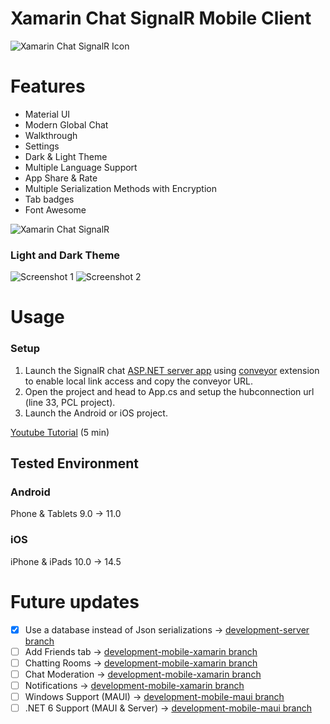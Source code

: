 # Xamarin Chat SignalR Mobile Client

![Xamarin Chat SignalR Icon](docs/icon.png)

# Features
- Material UI
- Modern Global Chat
- Walkthrough
- Settings
- Dark & Light Theme
- Multiple Language Support
- App Share & Rate
- Multiple Serialization Methods with Encryption
- Tab badges
- Font Awesome

![Xamarin Chat SignalR](docs/ios.png)

### Light and Dark Theme

![Screenshot 1](docs/Screenshot1.png)
![Screenshot 2](docs/Screenshot2.png)

# Usage

### Setup
1. Launch the SignalR chat [ASP.NET server app](https://github.com/jihadkhawaja/chat-signalr/tree/server) using [conveyor](https://conveyor.cloud?utm_source=conveyor&utm_medium=linkshare&utm_campaign=conveyor) extension to enable local link access and copy the conveyor URL.
2. Open the project and head to App.cs and setup the hubconnection url (line 33, PCL project).
3. Launch the Android or iOS project.

[Youtube Tutorial](https://youtu.be/XJHMjS201nw) (5 min)

## Tested Environment

### Android
Phone & Tablets
9.0 -> 11.0
### iOS
iPhone & iPads
10.0 -> 14.5

# Future updates
- [x] Use a database instead of Json serializations -> [development-server branch](https://github.com/jihadkhawaja/xamarin-chat-signalr/tree/development-server)
- [ ] Add Friends tab -> [development-mobile-xamarin branch](https://github.com/jihadkhawaja/xamarin-chat-signalr/tree/development-mobile-xamarin)
- [ ] Chatting Rooms -> [development-mobile-xamarin branch](https://github.com/jihadkhawaja/xamarin-chat-signalr/tree/development-mobile-xamarin)
- [ ] Chat Moderation -> [development-mobile-xamarin branch](https://github.com/jihadkhawaja/xamarin-chat-signalr/tree/development-mobile-xamarin)
- [ ] Notifications -> [development-mobile-xamarin branch](https://github.com/jihadkhawaja/xamarin-chat-signalr/tree/development-mobile-xamarin)
- [ ] Windows Support (MAUI) -> [development-mobile-maui branch](https://github.com/jihadkhawaja/xamarin-chat-signalr/tree/development-mobile-maui)
- [ ] .NET 6 Support (MAUI & Server) -> [development-mobile-maui branch](https://github.com/jihadkhawaja/xamarin-chat-signalr/tree/development-mobile-maui)
